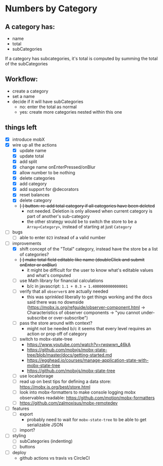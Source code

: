# Numbers by Category

## A category has:

- name
- total
- subCategories

If a category has subcategories, it's total is computed by summing the total of the subCategories

## Workflow:

- create a category
- set a name
- decide if it will have subCategories
  - no: enter the total as normal
  - yes: create more categories nested within this one

## things left

- [x] introduce mobX
- [x] wire up all the actions
  - [x] update name
  - [x] update total
  - [x] add split
  - [x] change name onEnterPressed/onBlur
  - [x] allow number to be nothing
  - [x] delete categories
  - [x] add category
  - [x] add support for @decorators
  - [x] reset balances
  - [x] delete category
  - ~~[ ] button: re-add total category if all categories have been deleted~~
    - not needed. Deletion is only allowed when current category is part of another's sub-category
    - the other strategy would be to switch the store to be a `Array<Category>`, instead of starting at just `Category`
- [ ] bugs
  - [ ] able to enter `023` instead of a valid number
- [ ] improvements
  - [x] shift concept of the "Total" category, instead have the store be a list of categories?
  - ~~[ ] make total field editable like name (doubleClick and submit onEnter or onBlur)~~
    - it might be difficult for the user to know what's editable values and what's computed
  - [ ] use Math library for financial calculations
    - b/c in javascript: `1.1 + 0.3 = 1.4000000000000001`
  - [ ] verify that all `observer`s are actually needed
    - this was sprinkled liberally to get things working and the docs said there was no downside (https://mobx.js.org/refguide/observer-component.html -> Characteristics of observer components -> "you cannot under-subscribe or over-subscribe")
  - [ ] pass the store around with context?
    - might not be needed b/c it seems that every level requires an action or prop off of category
  - [ ] switch to mobx-state-tree
    - https://www.youtube.com/watch?v=rwqwwn_46kA
    - https://github.com/mobxjs/mobx-state-tree/blob/master/docs/getting-started.md
    - https://egghead.io/courses/manage-application-state-with-mobx-state-tree
    - https://github.com/mobxjs/mobx-state-tree
  - [ ] use localstorage
  - [ ] read up on best tips for defining a data store: https://mobx.js.org/best/store.html
  - [ ] look into mobx-formatters to make console logging mobx observables readable: https://github.com/motion/mobx-formatters
  - [ ] https://github.com/zalmoxisus/mobx-remotedev
- [ ] features
  - [ ] export
    - probably need to wait for `mobx-state-tree` to be able to get serializable JSON
  - [ ] import?
- [ ] styling
  - [ ] subCategories (indenting)
  - [ ] buttons
- [ ] deploy
  - github actions vs travis vs CircleCI
